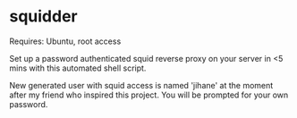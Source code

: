 # squidder


Requires: Ubuntu, root access

Set up a password authenticated squid reverse proxy on your server in <5 mins with this automated shell script. 

New generated user with squid access is named 'jihane' at the moment after my friend who inspired this project. You will be prompted for your own password.
